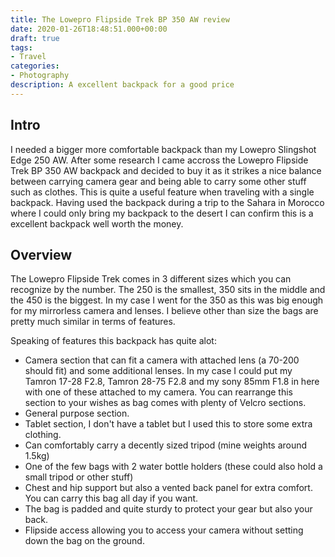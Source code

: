 ```yaml
---
title: The Lowepro Flipside Trek BP 350 AW review
date: 2020-01-26T18:48:51.000+00:00
draft: true
tags:
- Travel
categories:
- Photography
description: A excellent backpack for a good price
---
```


## Intro
I needed a bigger more comfortable backpack than my Lowepro Slingshot Edge 250 AW. After some research I came accross the Lowepro Flipside Trek BP 350 AW backpack and decided to buy it as it strikes a nice balance between carrying camera gear and being able to carry some other stuff such as clothes. This is quite a useful feature when traveling with a single backpack. Having used the backpack during a trip to the Sahara in Morocco where I could only bring my backpack to the desert I can confirm this is a excellent backpack well worth the money.

## Overview
The Lowepro Flipside Trek comes in 3 different sizes which you can recognize by the number. The 250 is the smallest, 350 sits in the middle and the 450 is the biggest. In my case I went for the 350 as this was big enough for my mirrorless camera and lenses. I believe other than size the bags are pretty much similar in terms of features.

Speaking of features this backpack has quite alot:
- Camera section that can fit a camera with attached lens (a 70-200 should fit) and some additional lenses. In my case I could put my Tamron 17-28 F2.8, Tamron 28-75 F2.8 and my sony 85mm F1.8 in here with one of these attached to my camera. You can rearrange this section to your wishes as bag comes with plenty of Velcro sections.
- General purpose section.
- Tablet section, I don't have a tablet but I used this to store some extra clothing.
- Can comfortably carry a decently sized tripod (mine weights around 1.5kg)
- One of the few bags with 2 water bottle holders (these could also hold a small tripod or other stuff)
- Chest and hip support but also a vented back panel for extra comfort. You can carry this bag all day if you want.
- The bag is padded and quite sturdy to protect your gear but also your back.
- Flipside access allowing you to access your camera without setting down the bag on the ground.

